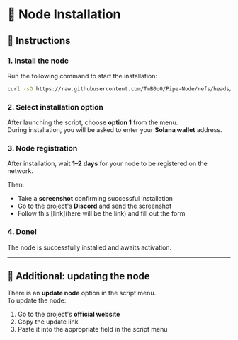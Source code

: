 # 🚀 Node Installation

## 📌 Instructions

### 1. Install the node
Run the following command to start the installation:
```bash
curl -sO https://raw.githubusercontent.com/TmB0o0/Pipe-Node/refs/heads/main/pipe.sh && chmod +x pipe.sh && ./pipe.sh
```

### 2. Select installation option
After launching the script, choose **option 1** from the menu.  
During installation, you will be asked to enter your **Solana wallet** address.

### 3. Node registration
After installation, wait **1–2 days** for your node to be registered on the network.

Then:
- Take a **screenshot** confirming successful installation
- Go to the project's **Discord** and send the screenshot
- Follow this [link](here will be the link) and fill out the form

### 4. Done!
The node is successfully installed and awaits activation.

---

## 🔄 Additional: updating the node

There is an **update node** option in the script menu.  
To update the node:

1. Go to the project's **official website**
2. Copy the update link
3. Paste it into the appropriate field in the script menu

